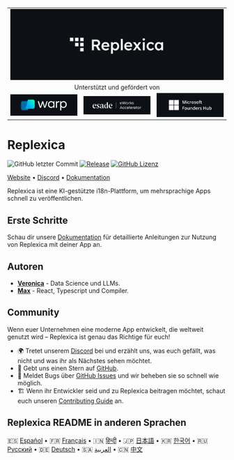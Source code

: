 <table width="100%">
    <tr>
        <td colspan="3">
            <a href="https://replexica.com">
                <img src="/content/banner.dark.png" width="100%" />
            </a>
        </td>
    </tr>
    <tr>
        <td colspan="3" align="center">
            Unterstützt und gefördert von
        </td>
    </tr>
    <tr>
        <td width="33%">
            <a target="_blank" href="https://www.warp.dev/?utm_source=github&utm_medium=referral&utm_campaign=replexica_20240626">
                <img src="/content/warp.dark.png" />
            </a>
        </td>
        <td width="33%">
            <a target="_blank" href="https://www.esade.edu/en/learning-innovation/rambla/eworks">
                <img src="/content/eworks.dark.png" />
            </a>
        </td>
        <td width="33%">
            <a target="_blank" href="https://foundershub.startups.microsoft.com">
                <img src="/content/ms-f-hub.dark.png" />
            </a>
        </td>
    </tr>
</table>

# Replexica

![GitHub letzter Commit](https://img.shields.io/github/last-commit/replexica/replexica)
[![Release](https://github.com/replexica/replexica/actions/workflows/release.yml/badge.svg)](https://github.com/replexica/replexica/actions/workflows/release.yml)
[![GitHub Lizenz](https://img.shields.io/github/license/replexica/replexica)](https://github.com/replexica/replexica/blob/main/LICENSE.md)

[Website](https://replexica.com) •
[Discord](https://replexica.com/go/discord) •
[Dokumentation](https://replexica.com/go/docs)

Replexica ist eine KI-gestützte i18n-Plattform, um mehrsprachige Apps schnell zu veröffentlichen.

## Erste Schritte

Schau dir unsere [Dokumentation](https://replexica.com/go/docs) für detaillierte Anleitungen zur Nutzung von Replexica mit deiner App an.

## Autoren

* **[Veronica](https://github.com/vrcprl)** - Data Science und LLMs.
* **[Max](https://github.com/maxprilutskiy)** - React, Typescript und Compiler.

## Community

Wenn euer Unternehmen eine moderne App entwickelt, die weltweit genutzt wird – Replexica ist genau das Richtige für euch!

* 🌍 Tretet unserem [Discord](https://discord.gg/GeK6AuSqzw) bei und erzählt uns, was euch gefällt, was nicht und was ihr als Nächstes sehen möchtet.
* 🌟 Gebt uns einen Stern auf [GitHub](https://github.com/replexica/replexica).
* 🐞 Meldet Bugs über [GitHub Issues](https://github.com/replexica/replexica/issues) und wir beheben sie so schnell wie möglich.
* 🏗️ Wenn ihr Entwickler seid und zu Replexica beitragen möchtet, schaut euch unseren [Contributing Guide](./CONTRIBUTING.md) an.

## Replexica README in anderen Sprachen

🇪🇸 [Español](/readme/es.md) •
🇫🇷 [Français](/readme/fr.md) •
🇮🇳 [हिन्दी](/readme/hi.md) •
🇯🇵 [日本語](/readme/ja.md) •
🇰🇷 [한국어](/readme/ko.md) •
🇷🇺 [Русский](/readme/ru.md) •
🇩🇪 [Deutsch](/readme/de.md) •
🇸🇦 [العربية](/readme/ar.md) •
🇨🇳 [中文](/readme/zh.md)
